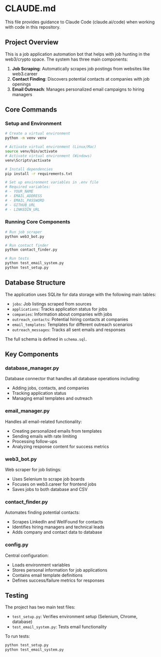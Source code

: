 # CLAUDE.md

This file provides guidance to Claude Code (claude.ai/code) when working with code in this repository.

## Project Overview

This is a job application automation bot that helps with job hunting in the web3/crypto space. The system has three main components:

1. **Job Scraping**: Automatically scrapes job postings from websites like web3.career
2. **Contact Finding**: Discovers potential contacts at companies with job openings
3. **Email Outreach**: Manages personalized email campaigns to hiring managers

## Core Commands

### Setup and Environment

```bash
# Create a virtual environment
python -m venv venv

# Activate virtual environment (Linux/Mac)
source venv/bin/activate
# Activate virtual environment (Windows)
venv\Scripts\activate

# Install dependencies
pip install -r requirements.txt

# Set up environment variables in .env file
# Required variables:
# - YOUR_NAME
# - EMAIL_ADDRESS
# - EMAIL_PASSWORD
# - GITHUB_URL
# - LINKEDIN_URL
```

### Running Core Components

```bash
# Run job scraper
python web3_bot.py

# Run contact finder
python contact_finder.py

# Run tests
python test_email_system.py
python test_setup.py
```

## Database Structure

The application uses SQLite for data storage with the following main tables:

- `jobs`: Job listings scraped from sources
- `applications`: Tracks application status for jobs
- `companies`: Information about companies with jobs
- `outreach_contacts`: Potential hiring contacts at companies
- `email_templates`: Templates for different outreach scenarios
- `outreach_messages`: Tracks all sent emails and responses

The full schema is defined in `schema.sql`.

## Key Components

### database_manager.py

Database connector that handles all database operations including:
- Adding jobs, contacts, and companies
- Tracking application status
- Managing email templates and outreach

### email_manager.py

Handles all email-related functionality:
- Creating personalized emails from templates
- Sending emails with rate limiting
- Processing follow-ups
- Analyzing response content for success metrics

### web3_bot.py

Web scraper for job listings:
- Uses Selenium to scrape job boards
- Focuses on web3.career for frontend jobs
- Saves jobs to both database and CSV

### contact_finder.py

Automates finding potential contacts:
- Scrapes LinkedIn and WellFound for contacts
- Identifies hiring managers and technical leads
- Adds company and contact data to database

### config.py

Central configuration:
- Loads environment variables
- Stores personal information for job applications
- Contains email template definitions
- Defines success/failure metrics for responses

## Testing

The project has two main test files:

- `test_setup.py`: Verifies environment setup (Selenium, Chrome, database)
- `test_email_system.py`: Tests email functionality

To run tests:
```bash
python test_setup.py
python test_email_system.py
```